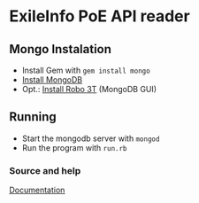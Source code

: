 # ExileInfo PoE API reader

## Mongo Instalation

- Install Gem with `gem install mongo`
- [Install MongoDB](https://www.mongodb.com/download-center?jmp=nav)
- Opt.: [Install Robo 3T](https://robomongo.org/) (MongoDB GUI)

## Running

- Start the mongodb server with `mongod`
- Run the program with `run.rb`

### Source and help
[Documentation](http://api.mongodb.com/ruby/current/Mongo/Collection.html)
